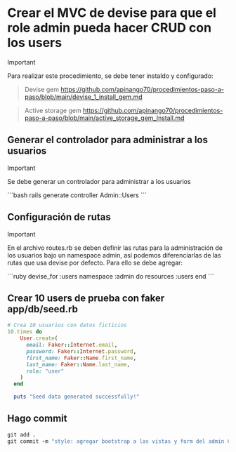 # Crear el MVC de devise para que el role admin pueda hacer CRUD con los users

> [!IMPORTANT]
> Para realizar este procedimiento, se debe tener instaldo y configurado:

>Devise gem https://github.com/apinango70/procedimientos-paso-a-paso/blob/main/devise_1_install_gem.md

>Active storage gem https://github.com/apinango70/procedimientos-paso-a-paso/blob/main/active_storage_gem_Install.md

## Generar el controlador para administrar a los usuarios

> [!IMPORTANT]
> Se debe generar un controlador para administrar a los usuarios

´´´bash
rails generate controller Admin::Users
´´´

## Configuración de rutas

> [!IMPORTANT]
>En el archivo routes.rb se deben definir las rutas para la administración de los usuarios bajo un namespace admin, así podemos diferenciarlas de las rutas que usa devise por defecto. Para ello se debe agregar: 


´´´ruby
devise_for :users
namespace :admin do
  resources :users
end
´´´

## Crear 10 users de prueba con faker app/db/seed.rb

```ruby
# Crea 10 usuarios con datos ficticios
10.times do
    User.create(
      email: Faker::Internet.email,
      password: Faker::Internet.password,
      first_name: Faker::Name.first_name,
      last_name: Faker::Name.last_name,
      role: "user"
    )
  end

  puts "Seed data generated successfully!"
```

## Hago commit

```ruby
git add .
git commit -m "style: agregar bootstrap a las vistas y form del admin CRUD"
```
